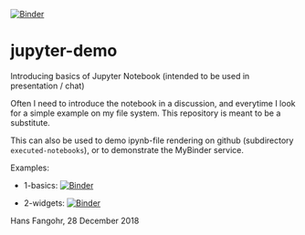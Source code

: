 
[![Binder](https://mybinder.org/badge_logo.svg)](https://mybinder.org/v2/gh/fangohr/jupyter-demo/master)

# jupyter-demo
Introducing basics of Jupyter Notebook (intended to be used in presentation / chat)

Often I need to introduce the notebook in a discussion, and everytime I look for a 
simple example on my file system. This repository is meant to be a substitute.

This can also be used to demo ipynb-file rendering on github (subdirectory 
`executed-notebooks`), or to demonstrate the MyBinder service.

Examples:

* 1-basics: [![Binder](https://mybinder.org/badge_logo.svg)](https://mybinder.org/v2/gh/fangohr/jupyter-demo/master?filepath=1-basics.ipynb)

* 2-widgets: [![Binder](https://mybinder.org/badge_logo.svg)](https://mybinder.org/v2/gh/fangohr/jupyter-demo/master?filepath=2-widgets.ipynb)


Hans Fangohr, 28 December 2018

